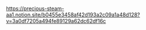 https://precious-steam-aa1.notion.site/b0455e3458af42d193a2c09a1a48d128?v=3a0df7205a494fe89129a62dc62df16c
